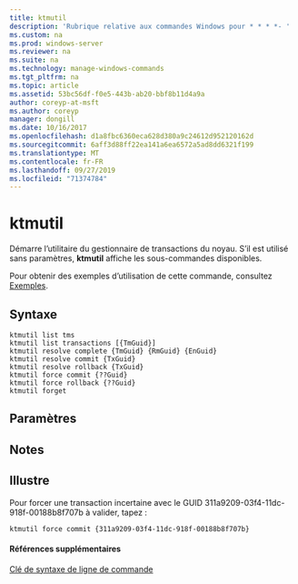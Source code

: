 ```yaml
---
title: ktmutil
description: 'Rubrique relative aux commandes Windows pour * * * *- '
ms.custom: na
ms.prod: windows-server
ms.reviewer: na
ms.suite: na
ms.technology: manage-windows-commands
ms.tgt_pltfrm: na
ms.topic: article
ms.assetid: 53bc56df-f0e5-443b-ab20-bbf8b11d4a9a
author: coreyp-at-msft
ms.author: coreyp
manager: dongill
ms.date: 10/16/2017
ms.openlocfilehash: d1a8fbc6360eca628d380a9c24612d952120162d
ms.sourcegitcommit: 6aff3d88ff22ea141a6ea6572a5ad8dd6321f199
ms.translationtype: MT
ms.contentlocale: fr-FR
ms.lasthandoff: 09/27/2019
ms.locfileid: "71374784"
---
```

# <a name="ktmutil"></a>ktmutil



Démarre l’utilitaire du gestionnaire de transactions du noyau. S’il est utilisé sans paramètres, **ktmutil** affiche les sous-commandes disponibles.

Pour obtenir des exemples d’utilisation de cette commande, consultez [Exemples](#BKMK_examples).

## <a name="syntax"></a>Syntaxe

```
ktmutil list tms 
ktmutil list transactions [{TmGuid}]
ktmutil resolve complete {TmGuid} {RmGuid} {EnGuid}
ktmutil resolve commit {TxGuid}
ktmutil resolve rollback {TxGuid}
ktmutil force commit {??Guid}
ktmutil force rollback {??Guid}
ktmutil forget
```

## <a name="parameters"></a>Paramètres

## <a name="remarks"></a>Notes

## <a name="BKMK_examples"></a>Illustre

Pour forcer une transaction incertaine avec le GUID 311a9209-03f4-11dc-918f-00188b8f707b à valider, tapez :
```
ktmutil force commit {311a9209-03f4-11dc-918f-00188b8f707b}
```

#### <a name="additional-references"></a>Références supplémentaires

[Clé de syntaxe de ligne de commande](command-line-syntax-key.md)
